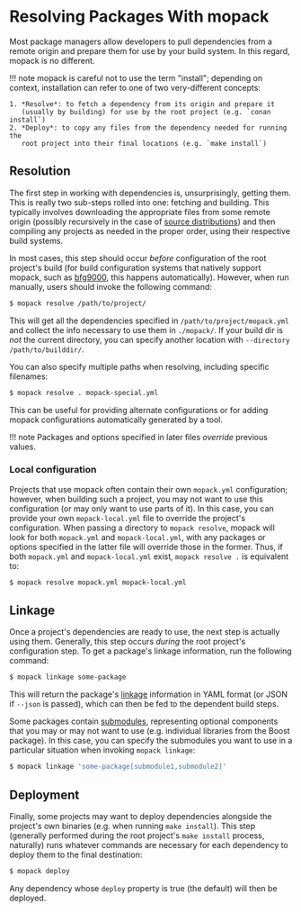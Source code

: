 # Resolving Packages With mopack

Most package managers allow developers to pull dependencies from a remote origin
and prepare them for use by your build system. In this regard, mopack is no
different.

!!! note
    mopack is careful not to use the term "install"; depending on context,
    installation can refer to one of two very-different concepts:

    1. *Resolve*: to fetch a dependency from its origin and prepare it
       (usually by building) for use by the root project (e.g. `conan install`)
    2. *Deploy*: to copy any files from the dependency needed for running the
       root project into their final locations (e.g. `make install`)

## Resolution

The first step in working with dependencies is, unsurprisingly, getting them.
This is really two sub-steps rolled into one: fetching and building. This
typically involves downloading the appropriate files from some remote origin
(possibly recursively in the case of [source
distributions](../reference/packages.md#source-distribution)) and then compiling
any projects as needed in the proper order, using their respective build
systems.

In most cases, this step should occur *before* configuration of the
root project's build (for build configuration systems that natively support
mopack, such as [bfg9000][bfg9000], this happens automatically). However, when
run manually, users should invoke the following command:

```sh
$ mopack resolve /path/to/project/
```

This will get all the dependencies specified in `/path/to/project/mopack.yml`
and collect the info necessary to use them in `./mopack/`. If your build dir is
*not* the current directory, you can specify another location with `--directory
/path/to/builddir/`.

You can also specify multiple paths when resolving, including specific
filenames:

```sh
$ mopack resolve . mopack-special.yml
```

This can be useful for providing alternate configurations or for adding
mopack configurations automatically generated by a tool.

!!! note
    Packages and options specified in later files *override* previous values.

### Local configuration

Projects that use mopack often contain their own `mopack.yml` configuration;
however, when building such a project, you may not want to use this
configuration (or may only want to use parts of it). In this case, you can
provide your own `mopack-local.yml` file to override the project's
configuration. When passing a directory to `mopack resolve`, mopack will look
for both `mopack.yml` and `mopack-local.yml`, with any packages or options
specified in the latter file will override those in the former. Thus, if both
`mopack.yml` and `mopack-local.yml` exist, `mopack resolve .` is equivalent to:

```sh
$ mopack resolve mopack.yml mopack-local.yml
```

## Linkage

Once a project's dependencies are ready to use, the next step is actually using
them. Generally, this step occurs *during* the root project's configuration
step. To get a package's linkage information, run the following command:

```sh
$ mopack linkage some-package
```

This will return the package's
[linkage](../reference/linkage.md#linkage-results) information in YAML format
(or JSON if `--json` is passed), which can then be fed to the dependent build
steps.

Some packages contain [submodules](writing.md#submodules), representing optional
components that you may or may not want to use (e.g. individual libraries from
the Boost package). In this case, you can specify the submodules you want to use
in a particular situation when invoking `mopack linkage`:

```sh
$ mopack linkage 'some-package[submodule1,submodule2]'
```

## Deployment

Finally, some projects may want to deploy dependencies alongside the project's
own binaries (e.g. when running `make install`). This step (generally performed
during the root project's `make install` process, naturally) runs whatever
commands are necessary for each dependency to deploy them to the final
destination:

```sh
$ mopack deploy
```

Any dependency whose `deploy` property is true (the default) will then be
deployed.

[bfg9000]: https://jimporter.github.io/bfg9000/
